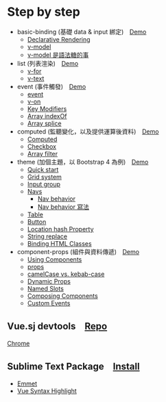 # Step by step
- basic-binding (基礎 data & input 綁定)　[Demo](https://lemon5920.github.io/vue-todo-list/step-by-step/basic-binding)
  - [Declarative Rendering](https://vuejs.org/v2/guide/#Declarative-Rendering)
  - [v-model](https://vuejs.org/v2/guide/forms.html#Text)
  - [v-model 是語法糖的事](https://segmentfault.com/a/1190000008598850)
- list (列表渲染)　[Demo](https://lemon5920.github.io/vue-todo-list/step-by-step/list)
  - [v-for](https://vuejs.org/v2/guide/list.html#v-for)
  - [v-text](https://vuejs.org/v2/api/#v-text)
- event (事件觸發)　[Demo](https://lemon5920.github.io/vue-todo-list/step-by-step/event)
  - [event](https://vuejs.org/v2/guide/events.html)
  - [v-on](https://vuejs.org/v2/api/#v-on)
  - [Key Modifiers](https://vuejs.org/v2/guide/events.html#Key-Modifiers)
  - [Array indexOf](https://www.w3schools.com/jsref/jsref_indexof_array.asp)
  - [Array splice](https://www.w3schools.com/jsref/jsref_splice.asp)
- computed (監聽變化，以及提供運算後資料)　[Demo](https://lemon5920.github.io/vue-todo-list/step-by-step/computed)
  - [Computed](https://vuejs.org/v2/api/#computed)
  - [Checkbox](https://vuejs.org/v2/guide/forms.html#Checkbox)
  - [Array filter](https://www.w3schools.com/jsref/jsref_filter.asp)
- theme (加個主題，以 Bootstrap 4 為例)　[Demo](https://lemon5920.github.io/vue-todo-list/step-by-step/theme)
  - [Quick start](https://v4-alpha.getbootstrap.com/getting-started/introduction/#quick-start)
  - [Grid system](https://v4-alpha.getbootstrap.com/layout/grid/#how-it-works)
  - [Input group](https://v4-alpha.getbootstrap.com/components/input-group/#button-addons)
  - [Navs](https://v4-alpha.getbootstrap.com/components/navs/#tabs)
    - [Nav behavior](https://v4-alpha.getbootstrap.com/components/navs/#javascript-behavior)
    - [Nav behavior 寫法](https://github.com/lemon5920/vue-todo-list/commit/6c349cce0e48bddcee8865d4fe76ab1366778e39#diff-b061b93d673ace5db71962d8435947c7)
  - [Table](https://v4-alpha.getbootstrap.com/content/tables/#hoverable-rows)
  - [Button](https://v4-alpha.getbootstrap.com/components/buttons/#examples)
  - [Location hash Property](https://www.w3schools.com/jsref/prop_loc_hash.asp)
  - [String replace](https://www.w3schools.com/jsref/jsref_replace.asp)
  - [Binding HTML Classes](https://vuejs.org/v2/guide/class-and-style.html#Object-Syntax)
- component-props (組件與資料傳遞)　[Demo](https://lemon5920.github.io/vue-todo-list/step-by-step/component-props)
  - [Using Components](https://vuejs.org/v2/guide/components.html#Using-Components)
  - [props](https://vuejs.org/v2/guide/components.html#Props)
  - [camelCase vs. kebab-case](https://cn.vuejs.org/v2/guide/components.html#camelCase-vs-kebab-case)
  - [Dynamic Props](https://vuejs.org/v2/guide/components.html#Dynamic-Props)
  - [Named Slots](https://vuejs.org/v2/guide/components.html#Named-Slots)
  - [Composing Components](https://vuejs.org/v2/guide/components.html#Composing-Components)
  - [Custom Events](https://vuejs.org/v2/guide/components.html#Composing-Components)

## Vue.sj devtools　[Repo](https://github.com/vuejs/vue-devtools)
[Chrome](https://chrome.google.com/webstore/detail/vuejs-devtools/nhdogjmejiglipccpnnnanhbledajbpd)

## Sublime Text Package　[Install](https://packagecontrol.io/installation)
- [Emmet](https://packagecontrol.io/packages/Emmet)
- [Vue Syntax Highlight](https://packagecontrol.io/packages/Vue%20Syntax%20Highlight)
